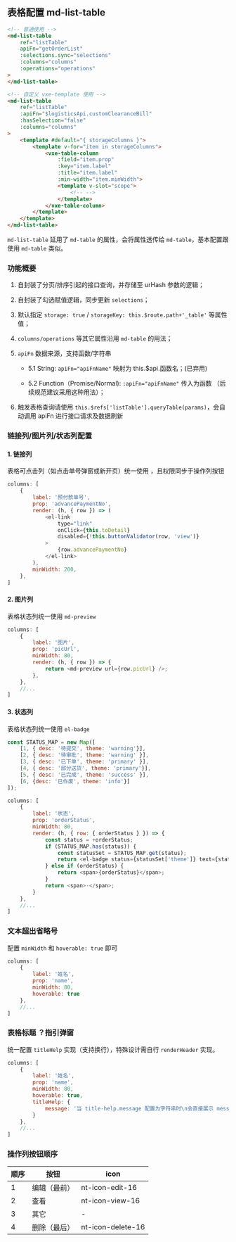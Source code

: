 <!--
 * @Author: lingyong.zeng
 * @Date: 2021-10-25 18:44:45
 * @LastEditors: 蔡远程
 * @LastEditTime: 2022-03-01 14:07:32
 * @Description: 
 * @FilePath: /nextop-docs/src/views/sass-dev-guide/list-page/table.md
-->
## 表格配置 md-list-table

```html
<!-- 普通使用 -->
<md-list-table
    ref="listTable"
    apiFn="getOrderList"
    :selections.sync="selections"
    :columns="columns"
    :operations="operations"
>
</md-list-table>

<!-- 自定义 vxe-template 使用 -->
<md-list-table
    ref="listTable"
    :apiFn="$logisticsApi.customClearanceBill"
    :hasSelection="false"
    :columns="columns"
>
    <template #default="{ storageColumns }">
        <template v-for="item in storageColumns">
            <vxe-table-column
                :field="item.prop"
                :key="item.label"
                :title="item.label"
                :min-width="item.minWidth">
                <template v-slot="scope">
                    <!-- -->
                </template>
            </vxe-table-column>
        </template>
    </template>
</md-list-table>
```

`md-list-table` 延用了 `md-table` 的属性，会将属性透传给 `md-table`，基本配置跟使用 `md-table` 类似。
### 功能概要
1. 自封装了分页/排序引起的接口查询，并存储至 urHash 参数的逻辑；

2. 自封装了勾选赋值逻辑，同步更新 `selections`；

3. 默认指定 `storage: true` / `storageKey: this.$route.path+'_table'` 等属性值；

4. `columns/operations` 等其它属性沿用 `md-table` 的用法；

5. `apiFn` 数据来源，支持函数/字符串
    - 5.1 String: `apiFn="apiFnName"` 映射为 this.$api.函数名；(已弃用)

    - 5.2 Function（Promise/Normal): `:apiFn="apiFnName"` 传入为函数 （后续规范建议采用这种用法）；

6. 触发表格查询请使用 `this.$refs['listTable'].queryTable(params)`，会自动调用 apiFn 进行接口请求及数据刷新

### 链接列/图片列/状态列配置

#### 1. 链接列
表格可点击列（如点击单号弹窗或新开页）统一使用 <el-link type="link"></el-link>，且权限同步于操作列按钮

```js
columns: [
    {
        label: '预付款单号',
        prop: 'advancePaymentNo',
        render: (h, { row }) => (
            <el-link
                type="link"
                onClick={this.toDetail}
                disabled={!this.buttonValidator(row, 'view')}
            >
                {row.advancePaymentNo}
            </el-link>
        ),
        minWidth: 200,
    },
]
```

#### 2. 图片列
表格状态列统一使用 `md-preview`

```js
columns: [
    {
        label: '图片',
        prop: 'picUrl',
        minWidth: 80,
        render: (h, { row }) => {
            return <md-preview url={row.picUrl} />;
        },
    },
    //...
]
```



#### 3. 状态列
表格状态列统一使用 `el-badge`

```js
const STATUS_MAP = new Map([
    [1, { desc: '待提交', theme: 'warning'}],
    [2, { desc: '待审批', theme: 'warning' }],
    [3, { desc: '已下单', theme: 'primary' }],
    [4, { desc: '部分送货', theme: 'primary'}],
    [5, { desc: '已完成', theme: 'success' }],
    [6, {desc: '已作废', theme: 'info'}]
]);

columns: [
    {
        label: '状态',
        prop: 'orderStatus',
        minWidth: 80,
        render: (h, { row: { orderStatus } }) => {
            const status = +orderStatus;
            if (STATUS_MAP.has(status)) {
                const statusSet = STATUS_MAP.get(status);
                return <el-badge status={statusSet['theme']} text={statusSet['desc']}/>;
            } else if (orderStatus) {
                return <span>{orderStatus}</span>;
            }
            return <span>-</span>;
        }
    },
    //...
]

```

### 文本超出省略号
配置 `minWidth` 和 `hoverable: true` 即可


```js
columns: [
    {
        label: '姓名',
        prop: 'name',
        minWidth: 80,
        hoverable: true
    },
    //...
]
```

### 表格标题 ？指引弹窗
统一配置 `titleHelp` 实现（支持换行），特殊设计需自行 `renderHeader` 实现。

```js
columns: [
    {
        label: '姓名',
        prop: 'name',
        minWidth: 80,
        hoverable: true,
        titleHelp: {
            message: '当 title-help.message 配置为字符串时\n会直接展示 message 文本'
        }
    },
    //...
]
```

### 操作列按钮顺序

| 顺序 | 按钮 | icon 
| -- | -- | -- |
| 1 | 编辑（最前）| nt-icon-edit-16
| 2 | 查看 | nt-icon-view-16
| 3 | 其它 | -
| 4 | 删除（最后） | nt-icon-delete-16


